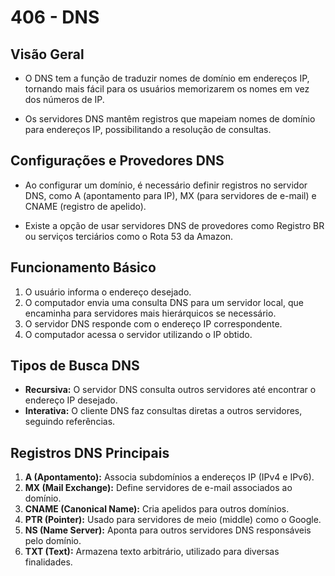 # 406 - DNS

## Visão Geral

- O DNS tem a função de traduzir nomes de domínio em endereços IP, tornando mais fácil para os usuários memorizarem os nomes em vez dos números de IP.

- Os servidores DNS mantêm registros que mapeiam nomes de domínio para endereços IP, possibilitando a resolução de consultas.

## Configurações e Provedores DNS

- Ao configurar um domínio, é necessário definir registros no servidor DNS, como A (apontamento para IP), MX (para servidores de e-mail) e CNAME (registro de apelido).

- Existe a opção de usar servidores DNS de provedores como Registro BR ou serviços terciários como o Rota 53 da Amazon.

## Funcionamento Básico

1. O usuário informa o endereço desejado.
2. O computador envia uma consulta DNS para um servidor local, que encaminha para servidores mais hierárquicos se necessário.
3. O servidor DNS responde com o endereço IP correspondente.
4. O computador acessa o servidor utilizando o IP obtido.

## Tipos de Busca DNS

- **Recursiva:** O servidor DNS consulta outros servidores até encontrar o endereço IP desejado.
- **Interativa:** O cliente DNS faz consultas diretas a outros servidores, seguindo referências.

## Registros DNS Principais

1. **A (Apontamento):** Associa subdomínios a endereços IP (IPv4 e IPv6).
2. **MX (Mail Exchange):** Define servidores de e-mail associados ao domínio.
3. **CNAME (Canonical Name):** Cria apelidos para outros domínios.
4. **PTR (Pointer):** Usado para servidores de meio (middle) como o Google.
5. **NS (Name Server):** Aponta para outros servidores DNS responsáveis pelo domínio.
6. **TXT (Text):** Armazena texto arbitrário, utilizado para diversas finalidades.

